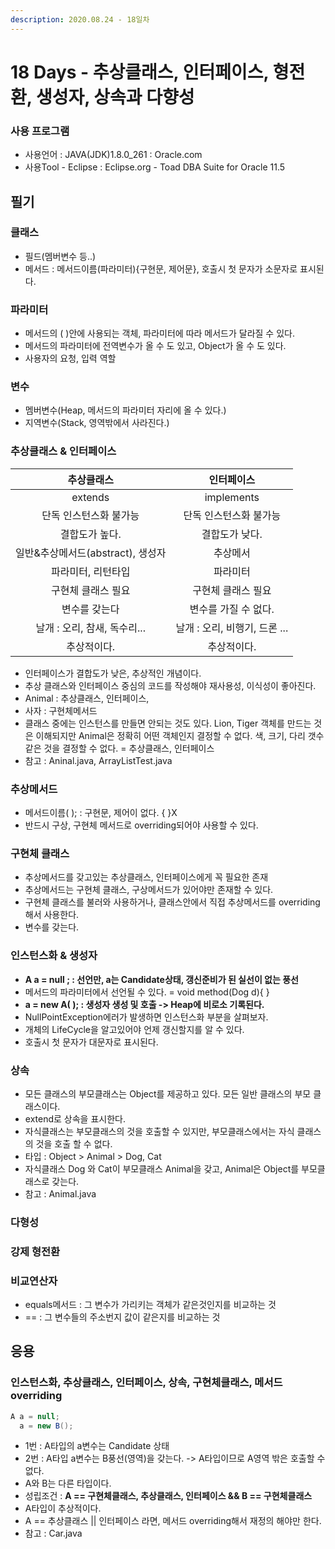 ```yaml
---
description: 2020.08.24 - 18일차
---
```


# 18 Days - 추상클래스, 인터페이스, 형전환, 생성자, 상속과 다향성

### 사용 프로그램

* 사용언어 : JAVA\(JDK\)1.8.0\_261 : Oracle.com
* 사용Tool  - Eclipse : Eclipse.org - Toad DBA Suite for Oracle 11.5

## 필기

### 클래스

* 필드\(멤버변수 등..\)
* 메서드 : 메서드이름\(파라미터\){구현문, 제어문}, 호출시 첫 문자가 소문자로 표시된다.

### 파라미터

* 메서드의 \( \)안에 사용되는 객체, 파라미터에 따라 메서드가 달라질 수 있다.
* 메서드의 파라미터에 전역변수가 올 수 도 있고, Object가 올 수 도 있다.
* 사용자의 요청, 입력 역할

### 변수

* 멤버변수\(Heap, 메서드의 파라미터 자리에 올 수 있다.\)
* 지역변수\(Stack, 영역밖에서 사라진다.\)

### 추상클래스 & 인터페이스

| **추상클래스** | **인터페이스** |
| :---: | :---: |
| extends | implements |
| 단독 인스턴스화 불가능 | 단독 인스턴스화 불가능 |
| 결합도가 높다. | 결합도가 낮다. |
| 일반&추상메서드\(abstract\), 생성자 | 추상메서 |
| 파라미터, 리턴타입 | 파라미터 |
| 구현체 클래스 필요 |         구현체 클래스 필요           |
| 변수를 갖는다 | 변수를 가질 수 없다. |
| 날개 : 오리, 참새, 독수리... | 날개 : 오리, 비행기, 드론 ... |
| 추상적이다. | 추상적이다. |

* 인터페이스가 결합도가 낮은, 추상적인 개념이다.
* 추상 클래스와 인터페이스 중심의 코드를 작성해야 재사용성, 이식성이 좋아진다.
* Animal : 추상클래스, 인터페이스,
* 사자 : 구현체메서드
* 클래스 중에는 인스턴스를 만들면 안되는 것도 있다. Lion, Tiger 객체를 만드는 것은 이해되지만 Animal은 정확히 어떤 객체인지 결정할 수 없다. 색, 크기, 다리 갯수 같은 것을 결정할 수 없다. = 추상클래스, 인터페이스
* 참고 : Aninal.java, ArrayListTest.java

### 추상메서드

* 메서드이름\( \);  : 구현문, 제어이 없다. { }X
* 반드시 구상, 구현체 메서드로 overriding되어야 사용할 수 있다.

### 구현체 클래스

* 추상메서드를 갖고있는 추상클래스, 인터페이스에게 꼭 필요한 존재
* 추상메서드는 구현체 클래스, 구상메서드가 있어야만 존재할 수 있다.
* 구현체 클래스를 불러와 사용하거나, 클래스안에서 직접 추상메서드를 overriding해서 사용한다.
* 변수를 갖는다.

### **인스턴스화 & 생성자**

* **A a = null ;  : 선언만, a는 Candidate상태, 갱신준비가 된 실선이 없는 풍선**
* 메서드의 파라미터에서 선언될 수 있다. = void method\(Dog d\){ }
* **a = new A\( \);  : 생성자 생성 및 호출 -&gt; Heap에 비로소 기록된다.**
* NullPointException에러가 발생하면 인스턴스화 부분을 살펴보자.
* 개체의 LifeCycle을 알고있어야 언제 갱신할지를 알 수 있다.
* 호출시 첫 문자가 대문자로 표시된다.

### 상속

*  모든 클래스의 부모클래스는 Object를 제공하고 있다. 모든 일반 클래스의 부모 클래스이다.
* extend로 상속을 표시한다.
* 자식클래스는 부모클래스의 것을 호출할 수 있지만, 부모클래스에서는 자식 클래스의 것을 호출 할 수 없다.
* 타입 : Object &gt; Animal &gt; Dog, Cat
* 자식클래스 Dog 와 Cat이 부모클래스 Animal을 갖고, Animal은 Object를 부모클래스로 갖는다.
* 참고 : Animal.java

### 다형성

### 강제 형전환

### 비교연산자

* equals메서드 : 그 변수가 가리키는 객체가 같은것인지를 비교하는 것
*  ==                    : 그 변수들의 주소번지 값이 같은지를 비교하는 것

## 응용

### 인스턴스화, 추상클래스, 인터페이스, 상속, 구현체클래스, 메서드 overriding

```java
A a = null;
  a = new B();
```

* 1번 : A타입의 a변수는 Candidate 상태
* 2번 : A타입 a변수는 B풍선\(영역\)을 갖는다. -&gt; A타입이므로 A영역 밖은 호출할 수 없다.
* A와 B는 다른 타입이다.
* 성립조건 : **A == 구현체클래스, 추상클래스, 인터페이스  &&  B == 구현체클래스**
* A타입이 추상적이다.
* A == 추상클래스  \|\|  인터페이스 라면, 메서드 overriding해서 재정의 해야만 한다.
* 참고 :  Car.java



